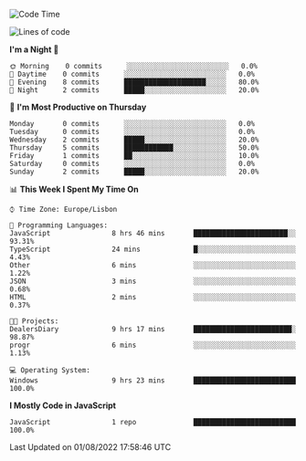 <!--START_SECTION:waka-->
![Code Time](http://img.shields.io/badge/Code%20Time-9%20hrs%2031%20mins-blue)

![Lines of code](https://img.shields.io/badge/From%20Hello%20World%20I%27ve%20Written-30%20Thousand%20lines%20of%20code-blue)

**I'm a Night 🦉** 

```text
🌞 Morning    0 commits      ░░░░░░░░░░░░░░░░░░░░░░░░░   0.0% 
🌆 Daytime    0 commits      ░░░░░░░░░░░░░░░░░░░░░░░░░   0.0% 
🌃 Evening    8 commits      ████████████████████░░░░░   80.0% 
🌙 Night      2 commits      █████░░░░░░░░░░░░░░░░░░░░   20.0%

```
📅 **I'm Most Productive on Thursday** 

```text
Monday       0 commits      ░░░░░░░░░░░░░░░░░░░░░░░░░   0.0% 
Tuesday      0 commits      ░░░░░░░░░░░░░░░░░░░░░░░░░   0.0% 
Wednesday    2 commits      █████░░░░░░░░░░░░░░░░░░░░   20.0% 
Thursday     5 commits      ████████████░░░░░░░░░░░░░   50.0% 
Friday       1 commits      ██░░░░░░░░░░░░░░░░░░░░░░░   10.0% 
Saturday     0 commits      ░░░░░░░░░░░░░░░░░░░░░░░░░   0.0% 
Sunday       2 commits      █████░░░░░░░░░░░░░░░░░░░░   20.0%

```


📊 **This Week I Spent My Time On** 

```text
⌚︎ Time Zone: Europe/Lisbon

💬 Programming Languages: 
JavaScript               8 hrs 46 mins       ███████████████████████░░   93.31% 
TypeScript               24 mins             █░░░░░░░░░░░░░░░░░░░░░░░░   4.43% 
Other                    6 mins              ░░░░░░░░░░░░░░░░░░░░░░░░░   1.22% 
JSON                     3 mins              ░░░░░░░░░░░░░░░░░░░░░░░░░   0.68% 
HTML                     2 mins              ░░░░░░░░░░░░░░░░░░░░░░░░░   0.37%

🐱‍💻 Projects: 
DealersDiary             9 hrs 17 mins       ████████████████████████░   98.87% 
progr                    6 mins              ░░░░░░░░░░░░░░░░░░░░░░░░░   1.13%

💻 Operating System: 
Windows                  9 hrs 23 mins       █████████████████████████   100.0%

```

**I Mostly Code in JavaScript** 

```text
JavaScript               1 repo              █████████████████████████   100.0%

```



 Last Updated on 01/08/2022 17:58:46 UTC
<!--END_SECTION:waka-->
